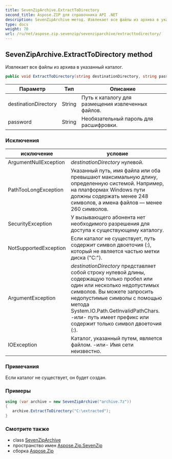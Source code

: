 ```yaml
---
title: SevenZipArchive.ExtractToDirectory
second_title: Aspose.ZIP для справочника API .NET
description: SevenZipArchive метод. Извлекает все файлы из архива в указанный каталог.
type: docs
weight: 70
url: /ru/net/aspose.zip.sevenzip/sevenziparchive/extracttodirectory/
---
```

## SevenZipArchive.ExtractToDirectory method

Извлекает все файлы из архива в указанный каталог.

```csharp
public void ExtractToDirectory(string destinationDirectory, string password = null)
```

| Параметр | Тип | Описание |
| --- | --- | --- |
| destinationDirectory | String | Путь к каталогу для размещения извлеченных файлов. |
| password | String | Необязательный пароль для расшифровки. |

### Исключения

| исключение | условие |
| --- | --- |
| ArgumentNullException | *destinationDirectory* нулевой. |
| PathTooLongException | Указанный путь, имя файла или оба превышают максимальную длину, определенную системой. Например, на платформах Windows пути должны содержать менее 248 символов, а имена файлов — менее 260 символов. |
| SecurityException | У вызывающего абонента нет необходимого разрешения для доступа к существующему каталогу. |
| NotSupportedException | Если каталог не существует, путь содержит символ двоеточия (:), который не является частью метки диска ("C:\"). |
| ArgumentException | *destinationDirectory* представляет собой строку нулевой длины, содержащую только пробел или один или несколько недопустимых символов. Вы можете запросить недопустимые символы с помощью метода System.IO.Path.GetInvalidPathChars. -или- путь имеет префикс или содержит только символ двоеточия (:). |
| IOException | Каталог, указанный путем, является файлом. -или- Имя сети неизвестно. |

### Примечания

Если каталог не существует, он будет создан.

### Примеры

```csharp
using (var archive = new SevenZipArchive("archive.7z")) 
{ 
   archive.ExtractToDirectory("C:\extracted");
}
```

### Смотрите также

* class [SevenZipArchive](../)
* пространство имен [Aspose.Zip.SevenZip](../../sevenziparchive/)
* сборка [Aspose.Zip](../../../)


